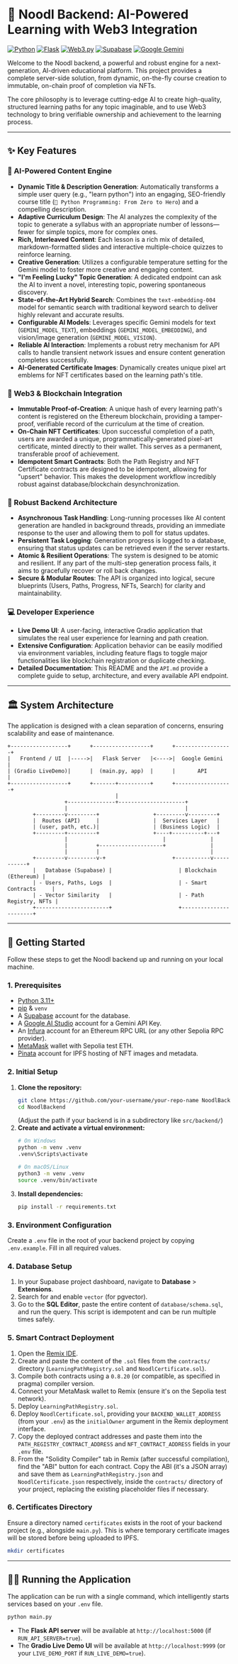 # 🍜 Noodl Backend: AI-Powered Learning with Web3 Integration

[![Python](https://img.shields.io/badge/Python-3.11+-blue?style=for-the-badge&logo=python)](https://www.python.org/)
[![Flask](https://img.shields.io/badge/Flask-2.3+-black?style=for-the-badge&logo=flask)](https://flask.palletsprojects.com/)
[![Web3.py](https://img.shields.io/badge/Web3.py-6.x-orange?style=for-the-badge)](https://web3py.readthedocs.io/)
[![Supabase](https://img.shields.io/badge/Supabase-2.x-darkgreen?style=for-the-badge&logo=supabase)](https://supabase.com/)
[![Google Gemini](https://img.shields.io/badge/Google_Gemini-AI-4285F4?style=for-the-badge&logo=google)](https://ai.google.dev/)

Welcome to the Noodl backend, a powerful and robust engine for a next-generation, AI-driven educational platform. This project provides a complete server-side solution, from dynamic, on-the-fly course creation to immutable, on-chain proof of completion via NFTs.

The core philosophy is to leverage cutting-edge AI to create high-quality, structured learning paths for any topic imaginable, and to use Web3 technology to bring verifiable ownership and achievement to the learning process.

---

## ✨ Key Features

### 🤖 AI-Powered Content Engine
- **Dynamic Title & Description Generation**: Automatically transforms a simple user query (e.g., "learn python") into an engaging, SEO-friendly course title (`🐍 Python Programming: From Zero to Hero`) and a compelling description.
- **Adaptive Curriculum Design**: The AI analyzes the complexity of the topic to generate a syllabus with an appropriate number of lessons—fewer for simple topics, more for complex ones.
- **Rich, Interleaved Content**: Each lesson is a rich mix of detailed, markdown-formatted slides and interactive multiple-choice quizzes to reinforce learning.
- **Creative Generation**: Utilizes a configurable temperature setting for the Gemini model to foster more creative and engaging content.
- **"I'm Feeling Lucky" Topic Generation**: A dedicated endpoint can ask the AI to invent a novel, interesting topic, powering spontaneous discovery.
- **State-of-the-Art Hybrid Search**: Combines the `text-embedding-004` model for semantic search with traditional keyword search to deliver highly relevant and accurate results.
- **Configurable AI Models**: Leverages specific Gemini models for text (`GEMINI_MODEL_TEXT`), embeddings (`GEMINI_MODEL_EMBEDDING`), and vision/image generation (`GEMINI_MODEL_VISION`).
- **Reliable AI Interaction**: Implements a robust retry mechanism for API calls to handle transient network issues and ensure content generation completes successfully.
- **AI-Generated Certificate Images**: Dynamically creates unique pixel art emblems for NFT certificates based on the learning path's title.

### 🔗 Web3 & Blockchain Integration
- **Immutable Proof-of-Creation**: A unique hash of every learning path's content is registered on the Ethereum blockchain, providing a tamper-proof, verifiable record of the curriculum at the time of creation.
- **On-Chain NFT Certificates**: Upon successful completion of a path, users are awarded a unique, programmatically-generated pixel-art certificate, minted directly to their wallet. This serves as a permanent, transferable proof of achievement.
- **Idempotent Smart Contracts**: Both the Path Registry and NFT Certificate contracts are designed to be idempotent, allowing for "upsert" behavior. This makes the development workflow incredibly robust against database/blockchain desynchronization.

### 🚀 Robust Backend Architecture
- **Asynchronous Task Handling**: Long-running processes like AI content generation are handled in background threads, providing an immediate response to the user and allowing them to poll for status updates.
- **Persistent Task Logging**: Generation progress is logged to a database, ensuring that status updates can be retrieved even if the server restarts.
- **Atomic & Resilient Operations**: The system is designed to be atomic and resilient. If any part of the multi-step generation process fails, it aims to gracefully recover or roll back changes.
- **Secure & Modular Routes**: The API is organized into logical, secure blueprints (Users, Paths, Progress, NFTs, Search) for clarity and maintainability.

### 💻 Developer Experience
- **Live Demo UI**: A user-facing, interactive Gradio application that simulates the real user experience for learning and path creation.
- **Extensive Configuration**: Application behavior can be easily modified via environment variables, including feature flags to toggle major functionalities like blockchain registration or duplicate checking.
- **Detailed Documentation**: This README and the `API.md` provide a complete guide to setup, architecture, and every available API endpoint.

---

## 🏛️ System Architecture

The application is designed with a clean separation of concerns, ensuring scalability and ease of maintenance.

```
+------------------+      +------------------+      +------------------+
|   Frontend / UI  |----->|   Flask Server   |<---->|  Google Gemini   |
| (Gradio LiveDemo)|      |  (main.py, app)  |      |       API        |
+------------------+      +-------+----------+      +------------------+
                                  |
                  +---------------+---------------------+
                  |                                     |
        +---------v---------+                 +---------v---------+
        |  Routes (API)     |                 |  Services Layer   |
        | (user, path, etc.)|                 | (Business Logic)  |
        +---------+---------+                 +----+----------+---+
                  |                              |              |
                  |         +--------------------+              |
                  |         |                                   |
        +---------v---------v-+                     +-----------v-----------+
        |   Database (Supabase) |                     | Blockchain (Ethereum) |
        | - Users, Paths, Logs  |                     | - Smart Contracts     |
        | - Vector Similarity   |                     | - Path Registry, NFTs |
        +-----------------------+                     +-----------------------+
```

---

## 🚀 Getting Started

Follow these steps to get the Noodl backend up and running on your local machine.

### 1. Prerequisites
- [Python 3.11+](https://www.python.org/downloads/)
- [pip](https://pip.pypa.io/en/stable/installation/) & `venv`
- A [Supabase](https://supabase.com/) account for the database.
- A [Google AI Studio](https://ai.google.dev/) account for a Gemini API Key.
- An [Infura](https://infura.io/) account for an Ethereum RPC URL (or any other Sepolia RPC provider).
- [MetaMask](https://metamask.io/) wallet with Sepolia test ETH.
- [Pinata](https://www.pinata.cloud/) account for IPFS hosting of NFT images and metadata.

### 2. Initial Setup
1.  **Clone the repository:**
    ```bash
    git clone https://github.com/your-username/your-repo-name NoodlBackend
    cd NoodlBackend 
    ```
    (Adjust the path if your backend is in a subdirectory like `src/backend/`)
2.  **Create and activate a virtual environment:**
    ```bash
    # On Windows
    python -m venv .venv
    .venv\Scripts\activate

    # On macOS/Linux
    python3 -m venv .venv
    source .venv/bin/activate
    ```
3.  **Install dependencies:**
    ```bash
    pip install -r requirements.txt
    ```

### 3. Environment Configuration
Create a `.env` file in the root of your backend project by copying `.env.example`. Fill in all required values.


### 4. Database Setup
1.  In your Supabase project dashboard, navigate to **Database** > **Extensions**.
2.  Search for and enable `vector` (for pgvector).
3.  Go to the **SQL Editor**, paste the entire content of `database/schema.sql`, and run the query. This script is idempotent and can be run multiple times safely.

### 5. Smart Contract Deployment
1.  Open the [Remix IDE](https://remix.ethereum.org/).
2.  Create and paste the content of the `.sol` files from the `contracts/` directory (`LearningPathRegistry.sol` and `NoodlCertificate.sol`).
3.  Compile both contracts using a `0.8.20` (or compatible, as specified in pragma) compiler version.
4.  Connect your MetaMask wallet to Remix (ensure it's on the Sepolia test network).
5.  Deploy `LearningPathRegistry.sol`.
6.  Deploy `NoodlCertificate.sol`, providing your `BACKEND_WALLET_ADDRESS` (from your `.env`) as the `initialOwner` argument in the Remix deployment interface.
7.  Copy the deployed contract addresses and paste them into the `PATH_REGISTRY_CONTRACT_ADDRESS` and `NFT_CONTRACT_ADDRESS` fields in your `.env` file.
8.  From the "Solidity Compiler" tab in Remix (after successful compilation), find the "ABI" button for each contract. Copy the ABI (it's a JSON array) and save them as `LearningPathRegistry.json` and `NoodlCertificate.json` respectively, inside the `contracts/` directory of your project, replacing the existing placeholder files if necessary.

### 6. Certificates Directory
Ensure a directory named `certificates` exists in the root of your backend project (e.g., alongside `main.py`). This is where temporary certificate images will be stored before being uploaded to IPFS.
```bash
mkdir certificates
```

---

## 🏃‍♂️ Running the Application

The application can be run with a single command, which intelligently starts services based on your `.env` file.

```bash
python main.py
```
- The **Flask API server** will be available at `http://localhost:5000` (if `RUN_API_SERVER=true`).
- The **Gradio Live Demo UI** will be available at `http://localhost:9999` (or your `LIVE_DEMO_PORT` if `RUN_LIVE_DEMO=true`).

